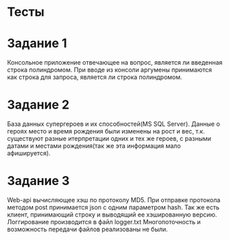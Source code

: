# Тесты
# Задание 1
Консольное приложение отвечающее на вопрос, является ли введенная строка полиндромом.
При вводе из консоли аргумены принимаются как строка для запроса, является ли строка полиндромом.

# Задание 2
База данных супергероев и их способностей(MS SQL Server).
Данные о героях место и время рождения были изменены на рост и вес, т.к. существуют разные итерпретации
одних и тех же героев, с разными датами и местами рождения(так же эта информация мало афишируется).

# Задание 3
Web-api вычисляющее хэш по протоколу MD5. 
При отправке протокола методом post принимается json c одним параметром hash.
Так же есть клиент, принимающий строку и выводящий ее хэшированную версию.
Логгирование производится в файл logger.txt
Многопоточность и возможность передачи файлов реализованы не были.
